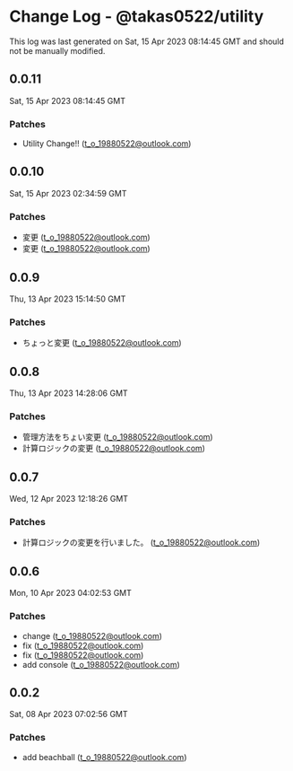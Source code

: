 # Change Log - @takas0522/utility

This log was last generated on Sat, 15 Apr 2023 08:14:45 GMT and should not be manually modified.

<!-- Start content -->

## 0.0.11

Sat, 15 Apr 2023 08:14:45 GMT

### Patches

- Utility Change!! (t_o_19880522@outlook.com)

## 0.0.10

Sat, 15 Apr 2023 02:34:59 GMT

### Patches

- 変更 (t_o_19880522@outlook.com)
- 変更 (t_o_19880522@outlook.com)

## 0.0.9

Thu, 13 Apr 2023 15:14:50 GMT

### Patches

- ちょっと変更 (t_o_19880522@outlook.com)

## 0.0.8

Thu, 13 Apr 2023 14:28:06 GMT

### Patches

- 管理方法をちょい変更 (t_o_19880522@outlook.com)
- 計算ロジックの変更 (t_o_19880522@outlook.com)

## 0.0.7

Wed, 12 Apr 2023 12:18:26 GMT

### Patches

- 計算ロジックの変更を行いました。 (t_o_19880522@outlook.com)

## 0.0.6

Mon, 10 Apr 2023 04:02:53 GMT

### Patches

- change (t_o_19880522@outlook.com)
- fix (t_o_19880522@outlook.com)
- fix (t_o_19880522@outlook.com)
- add console (t_o_19880522@outlook.com)

## 0.0.2

Sat, 08 Apr 2023 07:02:56 GMT

### Patches

- add beachball (t_o_19880522@outlook.com)
